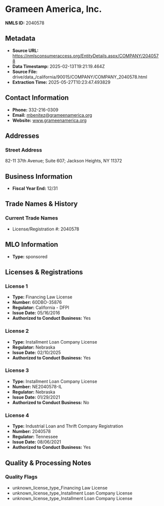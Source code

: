 # Grameen America, Inc.

**NMLS ID:** 2040578

## Metadata
- **Source URL:** https://nmlsconsumeraccess.org/EntityDetails.aspx/COMPANY/2040578
- **Data Timestamp:** 2025-02-13T19:21:19.464Z
- **Source File:** drive/data_/california/90015/COMPANY/COMPANY_2040578.html
- **Extraction Time:** 2025-05-27T10:23:47.493829

## Contact Information
- **Phone:** 332-216-0309
- **Email:** mbenitez@grameenamerica.org
- **Website:** www.grameenamerica.org

## Addresses
### Street Address
82-11 37th Avenue; Suite 607; Jackson Heights, NY 11372

## Business Information
- **Fiscal Year End:** 12/31

## Trade Names & History
### Current Trade Names
- License/Registration #: 2040578

## MLO Information
- **Type:** sponsored

## Licenses & Registrations

### License 1
- **Type:** Financing Law License
- **Number:** 60DBO-35876
- **Regulator:** California - DFPI
- **Issue Date:** 05/16/2016
- **Authorized to Conduct Business:** Yes

### License 2
- **Type:** Installment Loan Company License
- **Regulator:** Nebraska
- **Issue Date:** 02/10/2025
- **Authorized to Conduct Business:** Yes

### License 3
- **Type:** Installment Loan Company License
- **Number:** NE2040578-IL
- **Regulator:** Nebraska
- **Issue Date:** 01/29/2021
- **Authorized to Conduct Business:** No

### License 4
- **Type:** Industrial Loan and Thrift Company Registration
- **Number:** 2040578
- **Regulator:** Tennessee
- **Issue Date:** 08/06/2021
- **Authorized to Conduct Business:** Yes

## Quality & Processing Notes
### Quality Flags
- unknown_license_type_Financing Law License
- unknown_license_type_Installment Loan Company License
- unknown_license_type_Installment Loan Company License
